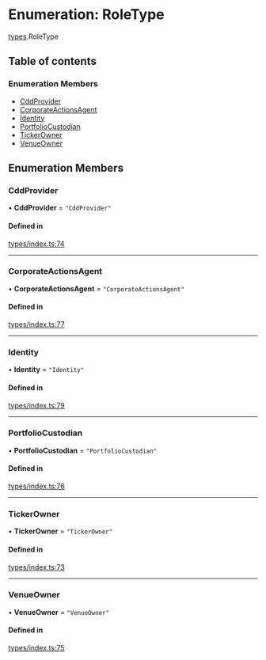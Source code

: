 # Enumeration: RoleType

[types](../wiki/types).RoleType

## Table of contents

### Enumeration Members

- [CddProvider](../wiki/types.RoleType#cddprovider)
- [CorporateActionsAgent](../wiki/types.RoleType#corporateactionsagent)
- [Identity](../wiki/types.RoleType#identity)
- [PortfolioCustodian](../wiki/types.RoleType#portfoliocustodian)
- [TickerOwner](../wiki/types.RoleType#tickerowner)
- [VenueOwner](../wiki/types.RoleType#venueowner)

## Enumeration Members

### CddProvider

• **CddProvider** = ``"CddProvider"``

#### Defined in

[types/index.ts:74](https://github.com/PolymeshAssociation/polymesh-sdk/blob/339b7503/src/types/index.ts#L74)

___

### CorporateActionsAgent

• **CorporateActionsAgent** = ``"CorporateActionsAgent"``

#### Defined in

[types/index.ts:77](https://github.com/PolymeshAssociation/polymesh-sdk/blob/339b7503/src/types/index.ts#L77)

___

### Identity

• **Identity** = ``"Identity"``

#### Defined in

[types/index.ts:79](https://github.com/PolymeshAssociation/polymesh-sdk/blob/339b7503/src/types/index.ts#L79)

___

### PortfolioCustodian

• **PortfolioCustodian** = ``"PortfolioCustodian"``

#### Defined in

[types/index.ts:76](https://github.com/PolymeshAssociation/polymesh-sdk/blob/339b7503/src/types/index.ts#L76)

___

### TickerOwner

• **TickerOwner** = ``"TickerOwner"``

#### Defined in

[types/index.ts:73](https://github.com/PolymeshAssociation/polymesh-sdk/blob/339b7503/src/types/index.ts#L73)

___

### VenueOwner

• **VenueOwner** = ``"VenueOwner"``

#### Defined in

[types/index.ts:75](https://github.com/PolymeshAssociation/polymesh-sdk/blob/339b7503/src/types/index.ts#L75)
